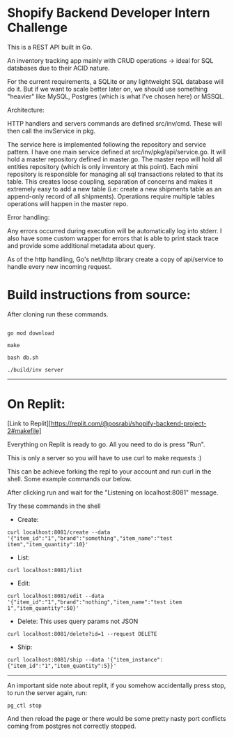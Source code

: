 # Shopify Backend Developer Intern Challenge

This is a REST API built in Go.

An inventory tracking app mainly with CRUD operations -> ideal for SQL databases due to their ACID nature.

For the current requirements, a SQLite or any lightweight SQL database will do it. But if we want to scale better later on, we should use something "heavier" like MySQL, Postgres (which is what I've chosen here) or MSSQL.

Architecture:

HTTP handlers and servers commands are defined src/inv/cmd. These will then call the invService in pkg.

The service here is implemented following the repository and service pattern. I have one main service defined at src/inv/pkg/api/service.go. It will hold a master repository defined in master.go. The master repo will hold all entities repository (which is only inventory at this point). Each mini repository is responsible for managing all sql transactions related to that its table. This creates loose coupling, separation of concerns and makes it extremely easy to add a new table (i.e: create a new shipments table as an append-only record of all shipments). Operations require multiple tables operations will happen in the master repo.

Error handling:

Any errors occurred during execution will be automatically log into stderr. I also have some custom wrapper for errors that is able to print stack trace and provide some additional metadata about query.

As of the http handling, Go's net/http library create a copy of api/service to handle every new incoming request.

# Build instructions from source:

After cloning run these commands.

```

go mod download

make

bash db.sh

./build/inv server

```

---

# On Replit:

[Link to Replit][https://replit.com/@posrabi/shopify-backend-project-2#makefile]

Everything on Replit is ready to go. All you need to do is press "Run".

This is only a server so you will have to use curl to make requests :)

This can be achieve forking the repl to your account and run curl in the shell. Some example commands our below.

After clicking run and wait for the "Listening on localhost:8081" message.

Try these commands in the shell

- Create:

```
curl localhost:8081/create --data '{"item_id":"1","brand":"something","item_name":"test item","item_quantity":10}'
```

- List:

```
curl localhost:8081/list
```

- Edit:

```
curl localhost:8081/edit --data '{"item_id":"1","brand":"nothing","item_name":"test item 1","item_quantity":50}'
```

- Delete: This uses query params not JSON

```
curl localhost:8081/delete?id=1 --request DELETE
```

- Ship:

```
curl localhost:8081/ship --data '{"item_instance":{"item_id":"1","item_quantity":5}}'
```

---

An important side note about replit, if you somehow accidentally press stop, to run the server again, run:

```
pg_ctl stop

```

And then reload the page or there would be some pretty nasty port conflicts coming from postgres not correctly stopped.

